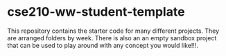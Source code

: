 # cse210-ww-student-template


This repository contains the starter code for many different projects. They are arranged folders by week. There is also an an empty sandbox project that can be used to play around with any concept you would like!!!.
